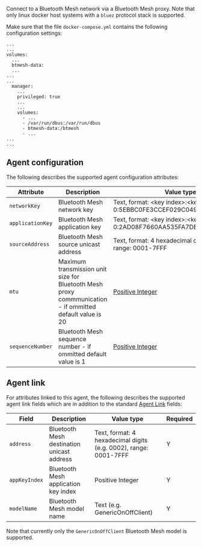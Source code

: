 Connect to a Bluetooth Mesh network via a Bluetooth Mesh proxy. Note that only linux docker host systems with a `bluez` protocol stack is supported.

Make sure that the file `docker-compose.yml` contains the following configuration settings:
```
...
...
volumes:
  ...  
  btmesh-data:
  ...
...
...
  manager:
    ...
    privileged: true
    ...
    ...
    volumes:
      - ...
      - /var/run/dbus:/var/run/dbus
      - btmesh-data:/btmesh
      - ...          
...
...      
```

## Agent configuration
The following describes the supported agent configuration attributes:

| Attribute | Description | Value type | Required |
| ------------- | ------------- | ------------- | ------------- |
| `networkKey` | Bluetooth Mesh network key | Text, format: &lt;key index&gt;:&lt;key&gt; (e.g. 0:5EBBC0FE3CCEF029C049B00F27DC8A5C) | Y |
| `applicationKey` | Bluetooth Mesh application key | Text, format: &lt;key index&gt;:&lt;key&gt; (e.g. 0:2AD08F7660AA535FA7DE4C918241F04F) | Y |
| `sourceAddress` | Bluetooth Mesh source unicast address | Text, format: 4 hexadecimal digits (e.g. 199A), range: 0001-7FFF | Y |
| `mtu` | Maximum transmission unit size for Bluetooth Mesh proxy commmunication - if ommitted default value is 20 | [Positive Integer](https://github.com/openremote/openremote/blob/master/model/src/main/java/org/openremote/model/value/ValueType.java#L83) | N |
| `sequenceNumber` | Bluetooth Mesh sequence number - if ommitted default value is 1 | [Positive Integer](https://github.com/openremote/openremote/blob/master/model/src/main/java/org/openremote/model/value/ValueType.java#L83) | N |

## Agent link
For attributes linked to this agent, the following describes the supported agent link fields which are in addition to the standard [Agent Link](./User-Guide:-Agent-Overview#agent-links) fields:

| Field | Description | Value type | Required |
| ------------- | ------------- | ------------- | ------------- |
| `address` | Bluetooth Mesh destination unicast address | Text, format: 4 hexadecimal digits (e.g. 0002), range: 0001-7FFF | Y |
| `appKeyIndex` | Bluetooth Mesh application key index | Positive Integer | Y |
| `modelName` | Bluetooth Mesh model name | Text (e.g. GenericOnOffClient) | Y | 
 
Note that currently only the `GenericOnOffClient` Bluetooth Mesh model is supported.